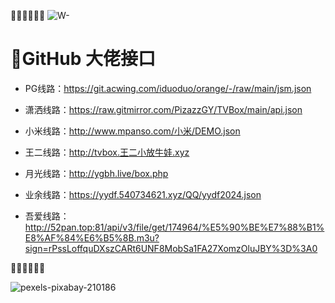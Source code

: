 
🦜🦜🦜🦜🦜🦜
![W-](https://github.com/alantang1977/X/assets/107459091/78d25b3c-3e94-4c44-b87b-c14472c029f8)

# 🍓GitHub 大佬接口 

* PG线路：https://git.acwing.com/iduoduo/orange/-/raw/main/jsm.json

* 潇洒线路：https://raw.gitmirror.com/PizazzGY/TVBox/main/api.json

* 小米线路：http://www.mpanso.com/小米/DEMO.json

* 王二线路：http://tvbox.王二小放牛娃.xyz

* 月光线路：http://ygbh.live/box.php

* 业余线路：https://yydf.540734621.xyz/QQ/yydf2024.json

* 吾爱线路：http://52pan.top:81/api/v3/file/get/174964/%E5%90%BE%E7%88%B1%E8%AF%84%E6%B5%8B.m3u?sign=rPssLoffquDXszCARt6UNF8MobSa1FA27XomzOluJBY%3D%3A0




🦜🦜🦜🦜🦜🦜

![pexels-pixabay-210186](https://github.com/alantang1977/X/assets/107459091/a3948131-dc5f-4089-805a-272248a98b82)



